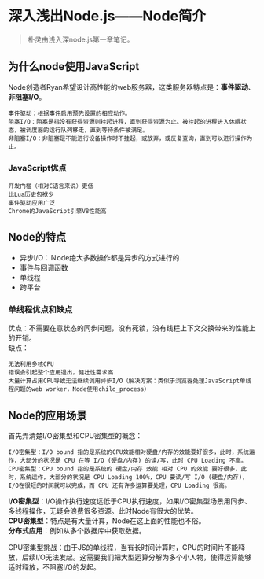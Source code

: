 # 深入浅出Node.js——Node简介
> 朴灵由浅入深node.js第一章笔记。

## 为什么node使用JavaScript

Node创造者Ryan希望设计高性能的web服务器，这类服务器特点是：**事件驱动**、**非阻塞I/O**。
	
	事件驱动：根据事件启用预先设置的相应动作。
	阻塞I/O：阻塞是指没有获得资源则挂起进程，直到获得资源为止。被挂起的进程进入休眠状态，被调度器的运行队列移走，直到等待条件被满足。
	非阻塞I/O：非阻塞是不能进行设备操作时不挂起，或放弃，或反复查询，直到可以进行操作为止。

### JavaScript优点
	开发门槛（相对C语言来说）更低
	比Lua历史包袱少
	事件驱动应用广泛
	Chrome的JavaScript引擎V8性能高

## Node的特点
- 异步I/O：Ｎode绝大多数操作都是异步的方式进行的
- 事件与回调函数
- 单线程
- 跨平台

### 单线程优点和缺点
优点：不需要在意状态的同步问题，没有死锁，没有线程上下文交换带来的性能上的开销。  
缺点：

	无法利用多核CPU
	错误会引起整个应用退出，健壮性需求高
	大量计算占用CPU导致无法继续调用异步I/O（解决方案：类似于浏览器处理JavaScript单线程问题的web worker，Node使用child_process）

## Node的应用场景
首先弄清楚I/O密集型和CPU密集型的概念：

	I/O密集型：I/O bound 指的是系统的CPU效能相对硬盘/内存的效能要好很多，此时，系统运作，大部分的状况是 CPU 在等 I/O (硬盘/内存) 的读/写，此时 CPU Loading 不高。
	CPU密集型：CPU bound 指的是系统的 硬盘/内存 效能 相对 CPU 的效能 要好很多，此时，系统运作，大部分的状况是 CPU Loading 100%，CPU 要读/写 I/O (硬盘/内存)，I/O在很短的时间就可以完成，而 CPU 还有许多运算要处理，CPU Loading 很高。

**I/O密集型**：I/O操作执行速度远低于CPU执行速度，如果I/O密集型场景用同步、多线程操作，无疑会浪费很多资源。此时Node有很大的优势。  
**CPU密集型**：特点是有大量计算，Node在这上面的性能也不俗。  
**分布式应用**：例如从多个数据库中获取数据。

CPU密集型挑战：由于JS的单线程，当有长时间计算时，CPU的时间片不能释放，后续I/O无法发起。这需要我们把大型运算分解为多个小人物，使得运算能够适时释放，不阻塞I/O的发起。


